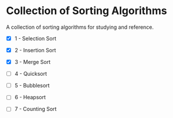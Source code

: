 # Collection of Sorting Algorithms
A collection of sorting algorithms for studying and reference.

- [X] 1 - Selection Sort
- [X] 2 - Insertion Sort
- [X] 3 - Merge Sort
- [ ] 4 - Quicksort
- [ ] 5 - Bubblesort
- [ ] 6 - Heapsort
- [ ] 7 - Counting Sort



